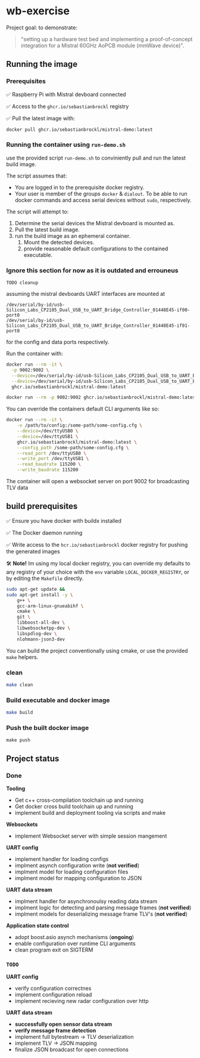 # wb-exercise

Project goal: to demonstrate:
> "setting up a hardware test bed and implementing a proof-of-concept integration for a Mistral 60GHz AoPCB module (mmWave device)".

## Running the image

### Prerequisites

✅ Raspberry Pi with Mistral devboard connected

✅ Access to the `ghcr.io/sebastianbrockl` registry

✅ Pull the latest image with:
```bash
docker pull ghcr.io/sebastianbrockl/mistral-demo:latest
```

### Running the container using `run-demo.sh`

use the provided script `run-demo.sh` to conviniently pull and run the latest build image.

The script assumes that:
- You are logged in to the prerequisite docker registry.
- Your user is member of the groups `docker` & `dialout`. To be able to run docker commands and access serial devices without `sudo`, respectively.


The script will attempt to:

1. Determine the serial devices the Mistral devboard is mounted as.
2. Pull the latest build image.
3. run the build image as an ephemeral container.
	1. Mount the detected devices.
	2. provide reasonable default configurations to the contained executable.



### Ignore this section for now as it is outdated and errouneus

`TODO cleanup`

assuming the mistral devboards UART interfaces are mounted at

```
/dev/serial/by-id/usb-Silicon_Labs_CP2105_Dual_USB_to_UART_Bridge_Controller_01448E45-if00-port0
/dev/serial/by-id/usb-Silicon_Labs_CP2105_Dual_USB_to_UART_Bridge_Controller_01448E45-if01-port0
```

for the config and data ports respectively.

Run the container with:

```bash
docker run --rm -it \
  -p 9002:9002 \
  --device=/dev/serial/by-id/usb-Silicon_Labs_CP2105_Dual_USB_to_UART_Bridge_Controller_01448E45-if00-port0 \
  --device=/dev/serial/by-id/usb-Silicon_Labs_CP2105_Dual_USB_to_UART_Bridge_Controller_01448E45-if01-port0 \
  ghcr.io/sebastianbrockl/mistral-demo:latest

docker run --rm -p 9002:9002 ghcr.io/sebastianbrockl/mistral-demo:latest
```

You can override the containers default CLI arguments like so:

```bash
docker run --rm -it \
    -v /path/to/config:/some-path/some-config.cfg \
    --device=/dev/ttyUSB0 \
    --device=/dev/ttyUSB1 \
    ghcr.io/sebastianbrockl/mistral-demo:latest \
    --config_path /some-path/some-config.cfg \
    --read_port /dev/ttyUSB0 \
    --write_port /dev/ttyUSB1 \
    --read_baudrate 115200 \
    --write_baudrate 115200
```


The container will open a websocket server on port 9002 for broadcasting TLV data

## build prerequisites

✅ Ensure you have docker with buildx installed

✅ The Docker daemon running

✅ Write access to the `hcr.io/sebastianbrockl` docker registry for pushing the generated images

🛠 **Note!** Im using my local docker registry, you can override my defaults to any registry of your choice with the `env` variable `LOCAL_DOCKER_REGISTRY`, or by editing the `Makefile` directly.

```bash
sudo apt-get update && 
sudo apt-get install -y \
    g++ \
    gcc-arm-linux-gnueabihf \
    cmake \
    git \
    libboost-all-dev \
    libwebsocketpp-dev \
    libspdlog-dev \
    nlohmann-json3-dev
```

You can build the project conventionally using cmake, or use the provided `make` helpers.

### clean 

```bash
make clean
```

### Build executable and docker image
```bash
make build
```

### Push the built docker image
```
make push
```

## Project status

### Done

**Tooling**
 - Get c++ cross-compilation toolchain up and running
 - Get docker cross build toolchain up and running
 - implement build and deployment tooling via scripts and make
 
 **Websockets**
 - implement Websocket server with simple session mangement

 **UART config**
 - implement handler for loading configs
 - implment asynch configuration write (**not verified**)
 - implment model for loading configuration files
 - implment model for mapping configuration to JSON

 **UART data stream**
 - implment handler for asynchronoulsy reading data stream
 - implment logic for detecting and parsing message frames (**not verified**)
 - implment models for deserializing message frame TLV's (**not verified**)

 **Application state control**
 - adopt boost.asio asynch mechanisms (**ongoing**)
 - enable configuration over runtime CLI arguments
 - clean program exit on SIGTERM


 ### `TODO`

**UART config**
 - verify configuration correctnes
 - implement configuration reload
 - implement recieving new radar configuration over http

 **UART data stream**
 - **successfully open sensor data stream**
 - **verify message frame detection**
 - implement full bytestream -> TLV deserialization
 - implement TLV -> JSON mapping
 - finalize JSON broadcast for open connections

